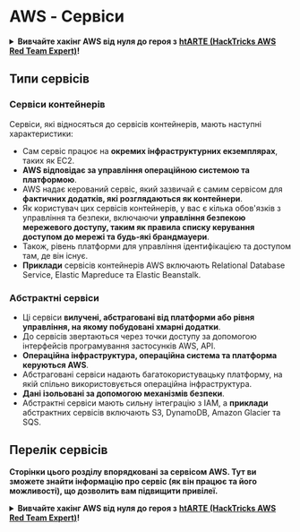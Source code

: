 # AWS - Сервіси

<details>

<summary><strong>Вивчайте хакінг AWS від нуля до героя з</strong> <a href="https://training.hacktricks.xyz/courses/arte"><strong>htARTE (HackTricks AWS Red Team Expert)</strong></a><strong>!</strong></summary>

Інші способи підтримки HackTricks:

* Якщо ви хочете побачити **рекламу вашої компанії на HackTricks** або **завантажити HackTricks у форматі PDF**, перевірте [**ПЛАНИ ПІДПИСКИ**](https://github.com/sponsors/carlospolop)!
* Отримайте [**офіційний PEASS & HackTricks мерч**](https://peass.creator-spring.com)
* Відкрийте для себе [**Сім'ю PEASS**](https://opensea.io/collection/the-peass-family), нашу колекцію ексклюзивних [**NFT**](https://opensea.io/collection/the-peass-family)
* **Приєднуйтесь до** 💬 [**групи Discord**](https://discord.gg/hRep4RUj7f) або [**групи telegram**](https://t.me/peass) або **слідкуйте** за нами в **Twitter** 🐦 [**@hacktricks\_live**](https://twitter.com/hacktricks\_live)**.**
* **Поділіться своїми хакерськими трюками, надсилайте PR до** [**HackTricks**](https://github.com/carlospolop/hacktricks) та [**HackTricks Cloud**](https://github.com/carlospolop/hacktricks-cloud) репозиторіїв.

</details>

## Типи сервісів

### Сервіси контейнерів

Сервіси, які відносяться до сервісів контейнерів, мають наступні характеристики:

* Сам сервіс працює на **окремих інфраструктурних екземплярах**, таких як EC2.
* **AWS відповідає за управління операційною системою та платформою**.
* AWS надає керований сервіс, який зазвичай є самим сервісом для **фактичних додатків, які розглядаються як контейнери**.
* Як користувач цих сервісів контейнерів, у вас є кілька обов'язків з управління та безпеки, включаючи **управління безпекою мережевого доступу, таким як правила списку керування доступом до мережі та будь-які брандмауери**.
* Також, рівень платформи для управління ідентифікацією та доступом там, де він існує.
* **Приклади** сервісів контейнерів AWS включають Relational Database Service, Elastic Mapreduce та Elastic Beanstalk.

### Абстрактні сервіси

* Ці сервіси **вилучені, абстраговані від платформи або рівня управління, на якому побудовані хмарні додатки**.
* До сервісів звертаються через точки доступу за допомогою інтерфейсів програмування застосунків AWS, API.
* **Операційна інфраструктура, операційна система та платформа керуються AWS**.
* Абстраговані сервіси надають багатокористувацьку платформу, на якій спільно використовується операційна інфраструктура.
* **Дані ізольовані за допомогою механізмів безпеки**.
* Абстрактні сервіси мають сильну інтеграцію з IAM, а **приклади** абстрактних сервісів включають S3, DynamoDB, Amazon Glacier та SQS.

## Перелік сервісів

**Сторінки цього розділу впорядковані за сервісом AWS. Тут ви зможете знайти інформацію про сервіс (як він працює та його можливості), що дозволить вам підвищити привілеї.**

<details>

<summary><strong>Вивчайте хакінг AWS від нуля до героя з</strong> <a href="https://training.hacktricks.xyz/courses/arte"><strong>htARTE (HackTricks AWS Red Team Expert)</strong></a><strong>!</strong></summary>

Інші способи підтримки HackTricks:

* Якщо ви хочете побачити **рекламу вашої компанії на HackTricks** або **завантажити HackTricks у форматі PDF**, перевірте [**ПЛАНИ ПІДПИСКИ**](https://github.com/sponsors/carlospolop)!
* Отримайте [**офіційний PEASS & HackTricks мерч**](https://peass.creator-spring.com)
* Відкрийте для себе [**Сім'ю PEASS**](https://opensea.io/collection/the-peass-family), нашу колекцію ексклюзивних [**NFT**](https://opensea.io/collection/the-peass-family)
* **Приєднуйтесь до** 💬 [**групи Discord**](https://discord.gg/hRep4RUj7f) або [**групи telegram**](https://t.me/peass) або **слідкуйте** за нами в **Twitter** 🐦 [**@hacktricks\_live**](https://twitter.com/hacktricks\_live)**.**
* **Поділіться своїми хакерськими трюками, надсилайте PR до** [**HackTricks**](https://github.com/carlospolop/hacktricks) та [**HackTricks Cloud**](https://github.com/carlospolop/hacktricks-cloud) репозиторіїв.

</details>
